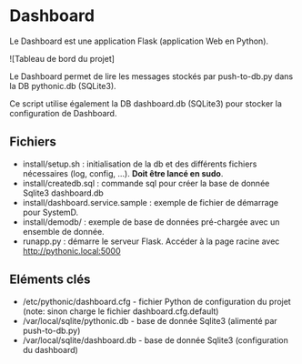 # Dashboard

Le Dashboard est une application Flask (application Web en Python).

![Tableau de bord du projet]

Le Dashboard permet de lire les messages stockés par push-to-db.py dans la DB pythonic.db (SQLite3).

Ce script utilise également la DB dashboard.db (SQLite3) pour stocker la configuration de Dashboard.

## Fichiers 
 * install/setup.sh : initialisation de la db et des différents fichiers nécessaires (log, config, ...). __Doit être lancé en sudo__.
 * install/createdb.sql : commande sql pour créer la base de donnée Sqlite3 dashboard.db
 * install/dashboard.service.sample : exemple de fichier de démarrage pour SystemD.
 * install/demodb/ : exemple de base de données pré-chargée avec un ensemble de donnée.
 * runapp.py : démarre le serveur Flask. Accéder à la page racine avec http://pythonic.local:5000

## Eléments clés
 * /etc/pythonic/dashboard.cfg - fichier Python de configuration du projet (note: sinon charge le fichier dashboard.cfg.default)
 * /var/local/sqlite/pythonic.db - base de donnée Sqlite3 (alimenté par push-to-db.py)
 * /var/local/sqlite/dashboard.db - base de donnée Sqlite3 (configuration du dashboard)

